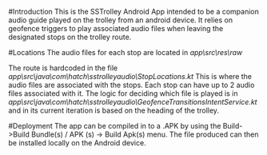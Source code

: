 #Introduction
This is the SSTrolley Android App intended to be a companion audio guide played on the trolley from an android device. It relies on geofence triggers to play associated audio files when leaving the designated stops on the trolley route.

#Locations
The audio files for each stop are located in *app\src\res\raw*

The route is hardcoded in the file *app\src\java\com\hatch\sstrolleyaudio\StopLocations.kt*
This is where the audio files are associated with the stops. Each stop can have up to 2 audio files associated with it. The logic for deciding which file is played is in *app\src\java\com\hatch\sstrolleyaudio\GeofenceTransitionsIntentService.kt* and in its current iteration is based on the heading of the trolley.

#Deployment
The app can be compiled in to a .APK by using the Build->Build Bundle(s) / APK (s) -> Build Apk(s) menu. The file produced can then be installed locally on the Android device.
